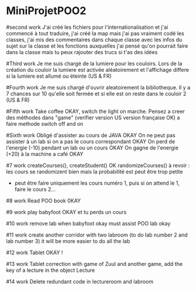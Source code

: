 MiniProjetPOO2
==============
#second work
J'ai créé les fichiers pour l'internationalisation et j'ai commencé à tout traduire, j'ai créé la map mais j'ai pas vraiment
codé les classes, j'ai mis des commentaires dans chaque classe avec les infos du sujet sur la classe et les fonctions auxquelles
j'ai pensé qu'on pourrait faire dans la classe mais tu peux rajouter des trucs si t'as des idées


#Third work
Je me suis chargé de la lumiere pour les couloirs. Lors de la création du couloir la lumiere est activée aléatoirement et l'affichage differe si la lumiere est allumé ou éteinte (US & FR)

#Fourth work
Je me suis chargé d'ouvrir aleatoirement la bibliotheque. Il y a 7 chances sur 10 qu'elle soit fermée et si elle est on reste dans le couloir 2 (US & FR)

#Fifth work
Take coffee OKAY, switch the light on marche. Pensez a creer des méthodes dans "game" (verifier version US version française OK)
a faire methode switch off and on

#Sixth work
Obligé d'assister au cours de JAVA OKAY
On ne peut pas assister à un lab si on a pas le cours correspondant OKAY
On perd de l'energie (-10) pendant un lab ou un cours OKAY
On gagne de l'energie (+20) à la machine a café OKAY

#7 work
createCourses(), createStudent() OK
randomizeCourses() à revoir : les cours se randomizent bien mais la probabilité est peut être trop petite
+ peut être faire uniquement les cours numéro 1, puis si on attend le 1, faire le cours 2...

#8 work
Read POO book 0KAY

#9 work
play babyfoot OKAY
et tu perds un cours 

#10 work
remove lab when babyfoot okay
must assist POO lab okay

#11 work
create another corridor with two labroom (to do lab number 2 and lab number 3) it will be more easier to do all the lab

#12 work
Tablet OKAY !

#13 work
Tablet correction with game of Zuul and another game, add the key of a lecture in the object Lecture

#14 work
Delete redundant code in lectureroom and labroom 